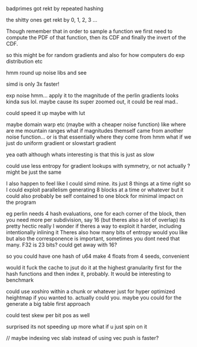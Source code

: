 badprimes got rekt by repeated hashing

the shitty ones get rekt by 0, 1, 2, 3 ...



Though remember that in order to sample a function we first need to compute the PDF of that function, then its CDF and finally the invert of the CDF.

so this might be for random gradients and also for how computers do exp distribution etc


hmm round up noise libs and see


simd is only 3x faster!

exp noise hmm...
apply it to the magnitude of the perlin gradients
looks kinda sus lol. maybe cause its super zoomed out, it could be real mad..

could speed it up maybe with lut

maybe domain warp etc (maybe with a cheaper noise function)
like where are me mountain ranges
what if magnitudes themself came from another noise function... or is that essentially where they come from hmm
what if we just do uniform gradient or slowstart gradient

yea oath although whats interesting is that this is just as slow

could use less entropy for gradient lookups with symmetry, or not actually ? might be just the same



I also happen to feel like I could simd mine. its just 8 things at a time right so I could exploit parallelism generating 8 blocks at a time or whatever
but it could also probably be self contained to one block for minimal impact on the program

eg perlin needs 4 hash evaluations, one for each corner of the block, then you need more per subdivision, say 16 (but theres also a lot of overlap)
its pretty hectic really I wonder if theres a way to exploit it harder, including intentionally inlining it
Theres also how many bits of entropy would you like but also the corresponence is important, sometimes you dont need that many. F32 is 23 bits? could get away with 16?

so you could have one hash of u64 make 4 floats from 4 seeds, convenient

would it fuck the cache to jsut do it at the highest granularity first for the hash functions and then index it, probably. It would be interesting to benchmark

could use xoshiro within a chunk or whatever just for hyper optimized heightmap if you wanted to. actually could you. maybe you could for the generate a big table first approach


could test skew per bit pos as well


surprised its not speeding up more what if u just spin on it

// maybe indexing vec slab instead of using vec push is faster?